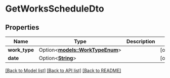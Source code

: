 # GetWorksScheduleDto

## Properties

Name | Type | Description | Notes
------------ | ------------- | ------------- | -------------
**work_type** | Option<[**models::WorkTypeEnum**](WorkTypeEnum.md)> |  | [optional]
**date** | Option<[**String**](string.md)> |  | [optional]

[[Back to Model list]](../README.md#documentation-for-models) [[Back to API list]](../README.md#documentation-for-api-endpoints) [[Back to README]](../README.md)


